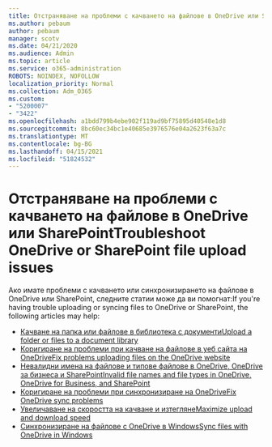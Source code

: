 ```yaml
---
title: Отстраняване на проблеми с качването на файлове в OneDrive или SharePoint
ms.author: pebaum
author: pebaum
manager: scotv
ms.date: 04/21/2020
ms.audience: Admin
ms.topic: article
ms.service: o365-administration
ROBOTS: NOINDEX, NOFOLLOW
localization_priority: Normal
ms.collection: Adm_O365
ms.custom:
- "5200007"
- "3422"
ms.openlocfilehash: a1bdd799b4ebe902f119ad9bf75895d40548e1d8
ms.sourcegitcommit: 8bc60ec34bc1e40685e3976576e04a2623f63a7c
ms.translationtype: MT
ms.contentlocale: bg-BG
ms.lasthandoff: 04/15/2021
ms.locfileid: "51824532"
---
```

# <a name="troubleshoot-onedrive-or-sharepoint-file-upload-issues"></a><span data-ttu-id="e68b3-102">Отстраняване на проблеми с качването на файлове в OneDrive или SharePoint</span><span class="sxs-lookup"><span data-stu-id="e68b3-102">Troubleshoot OneDrive or SharePoint file upload issues</span></span>

<span data-ttu-id="e68b3-103">Ако имате проблеми с качването или синхронизирането на файлове в OneDrive или SharePoint, следните статии може да ви помогнат:</span><span class="sxs-lookup"><span data-stu-id="e68b3-103">If you're having trouble uploading or syncing files to OneDrive or SharePoint, the following articles may help:</span></span>

- [<span data-ttu-id="e68b3-104">Качване на папка или файлове в библиотека с документи</span><span class="sxs-lookup"><span data-stu-id="e68b3-104">Upload a folder or files to a document library</span></span>](https://support.office.com/article/upload-a-folder-or-files-to-a-document-library-eb18fcba-c953-4d45-8d90-8da66edeacdb)
- [<span data-ttu-id="e68b3-105">Коригиране на проблеми при качване на файлове в уеб сайта на OneDrive</span><span class="sxs-lookup"><span data-stu-id="e68b3-105">Fix problems uploading files on the OneDrive website</span></span>](https://support.office.com/article/Fix-problems-uploading-files-on-the-OneDrive-website-9afcc4a0-e344-4bc9-9c9d-59d3e802247e)
- [<span data-ttu-id="e68b3-106">Невалидни имена на файлове и типове файлове в OneDrive, OneDrive за бизнеса и SharePoint</span><span class="sxs-lookup"><span data-stu-id="e68b3-106">Invalid file names and file types in OneDrive, OneDrive for Business, and SharePoint</span></span>](https://support.office.com/article/invalid-file-names-and-file-types-in-onedrive-onedrive-for-business-and-sharepoint-64883a5d-228e-48f5-b3d2-eb39e07630fa)
- [<span data-ttu-id="e68b3-107">Коригиране на проблеми при синхронизиране на OneDrive</span><span class="sxs-lookup"><span data-stu-id="e68b3-107">Fix OneDrive sync problems</span></span>](https://support.office.com/article/Fix-OneDrive-sync-problems-83ab0d8a-8400-45b0-8dcf-dc8aa8a6bcf8)
- [<span data-ttu-id="e68b3-108">Увеличаване на скоростта на качване и изтегляне</span><span class="sxs-lookup"><span data-stu-id="e68b3-108">Maximize upload and download speed</span></span>](https://support.office.com/article/Maximize-upload-and-download-speed-8eeadfb8-501f-406d-997b-98ab6ff67f43)
- [<span data-ttu-id="e68b3-109">Синхронизиране на файлове с OneDrive в Windows</span><span class="sxs-lookup"><span data-stu-id="e68b3-109">Sync files with OneDrive in Windows</span></span>](https://support.office.com/article/sync-files-with-the-onedrive-sync-client-in-windows-615391c4-2bd3-4aae-a42a-858262e42a49)
 